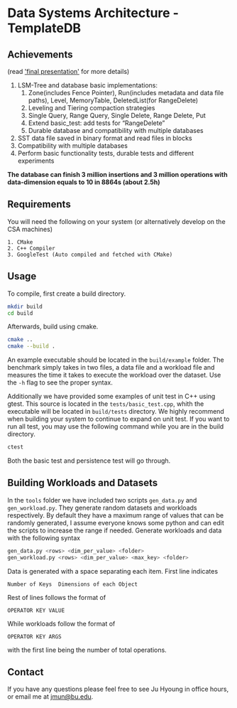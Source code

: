 # Data Systems Architecture - TemplateDB


## Achievements

(read ['final presentation'](https://github.com/minghuiyang1998/Implementation-of-LSM-Tree/blob/master/Presentation_Slides.pdf) for more details)

1. LSM-Tree and database basic implementations: 
   1. Zone(includes Fence Pointer), Run(includes metadata and data file paths), Level, MemoryTable, DeletedList(for RangeDelete)
   2. Leveling and Tiering compaction strategies
   3. Single Query, Range Query, Single Delete, Range Delete, Put
   4. Extend basic_test: add tests for “RangeDelete”
   5. Durable database and compatibility with multiple databases
2. SST data file saved in binary format and read files in blocks
3. Compatibility with multiple databases
4. Perform basic functionality tests, durable tests and different experiments

**The database can finish 3 million insertions and 3 million operations with data-dimension equals to 10 in 8864s (about 2.5h)**


## Requirements

You will need the following on your system (or alternatively develop on the
CSA machines)

    1. CMake
    2. C++ Compiler
    3. GoogleTest (Auto compiled and fetched with CMake)



## Usage

To compile, first create a build directory.


```bash
mkdir build
cd build
```

Afterwards, build using cmake.


```bash
cmake ..
cmake --build .
```

An example executable should be located in the `build/example` folder. The
benchmark simply takes in two files, a data file and a workload file and
measures the time it takes to execute the workload over the dataset. Use the
`-h` flag to see the proper syntax.

Additionally we have provided some examples of unit test in C++ using gtest.
This source is located in the `tests/basic_test.cpp`, whith the executable
will be located in `build/tests` directory. We highly recommend when building
your system to continue to expand on unit test. If you want to run all test,
you may use the following command while you are in the build directory.

```bash
ctest
```

Both the basic test and persistence test will go through.


## Building Workloads and Datasets

In the `tools` folder we have included two scripts `gen_data.py` and
`gen_workload.py`. They generate random datasets and workloads respectively.
By default they have a maximum range of values that can be randomly
generated, I assume everyone knows some python and can edit the scripts to
increase the range if needed. Generate workloads and data with the following
syntax

```bash
gen_data.py <rows> <dim_per_value> <folder>
gen_workload.py <rows> <dim_per_value> <max_key> <folder>
```

Data is generated with a space separating each item.
First line indicates 

```
Number of Keys  Dimensions of each Object
```

Rest of lines follows the format of
```
OPERATOR KEY VALUE
```

While workloads follow the format of 

```
OPERATOR KEY ARGS
```

with the first line being the number of total operations.

## Contact

If you have any questions please feel free to see Ju Hyoung in office hours, or
email me at jmun@bu.edu.
